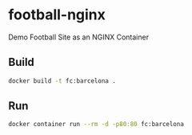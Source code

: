 # football-nginx

Demo Football Site as an NGINX Container

## Build
```bash
docker build -t fc:barcelona .
```


## Run
```bash
docker container run --rm -d -p80:80 fc:barcelona
```
